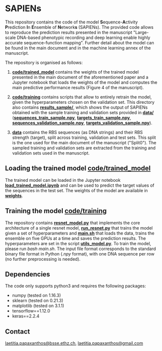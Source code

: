 # SAPIENs

This repository contains the code of the model **S**equence-**A**ctivity **P**rediction **I**n **E**nsemble of **N**etwork**s** (SAPIENs). The provided code allows to reproduce the prediction results presented in the manuscript "Large-scale DNA-based phenotypic recording and deep learning enable highly accurate sequence-function mapping". Further detail about the model can be found in the main document and in the machine learning annex of the manuscript. 

The repository is organised as follows:

1. [**code/trained_model**](code/trained_model) contains the weights of the trained model presented in the main document of the aforementioned paper and a Jupyter notebook that loads the weights of the model and computes the main predictive performance results (Figure 4 of the manuscript).

2. [**code/training**](code/training) contains scripts that allow to entirely retrain the model, given the hyperparameters chosen on the validation set. This directory also contains [**results_sample/**](code/training/results_sample), which shows the output of SAPIENs obtained with the sample training and validation sets provided in [**data/**](data/) ([**sequences_train_sample.npy**](data/sequences_train_sample.npy), [**targets_train_sample.npy**](data/targets_train_sample.npy), [**sequences_validation_sample.npy**](data/sequences_validation_sample.npy), [**targets_validation_sample.npy**](data/targets_validation_sample.npy)).

3. [**data**](data) contains the RBS sequences (as DNA strings) and their RBS strength (target), split across training, validation and test sets. This split is the one used for the main document of the manuscript ("Split0"). The sampled training and validation sets are extracted from the training and validation sets used in the manuscript. 

## Loading the trained model [code/trained_model](code/trained_model)
The trained model can be loaded in the Jupyter notebook [**load_trained_model.ipynb**](code/trained_model/notebook/load_trained_model.ipynb) and can be used to predict the target values of the sequences in the test set. The weights of the model are available in [**weights**](code/trained_model/weights).

## Training the model [code/training](code/training)
The repository contains [**resnet_model.py**](code/training/resnet_model.py) that implements the core architecture of a single resnet model, [**run_resnet.py**](code/training/run_resnet.py) that trains the model given a set of hyperparameters and [**main.sh**](code/training/main.sh) that loads the data, trains the ensemble on five GPUs at a time and saves the prediction results. The hyperparameters are set in the script [**utils_model.py**](code/training/utils_model.py). To train the model, please run *bash main.sh*.
The input file format corresponds to the standard binary file format in Python (*.npy* format), with one DNA sequence per row (no further preprocessing is needed). 

## Dependencies

The code only supports python3 and requires the following packages:
+ numpy (tested on 1.16.3)
+ sklearn (tested on 0.21.3)
+ matplotlib (tested on 3.1.1)
+ tensorflow==1.12.0
+ keras==2.2.4

## Contact
laetitia.papaxanthos@bsse.ethz.ch, laetitia.papaxanthos@gmail.com
